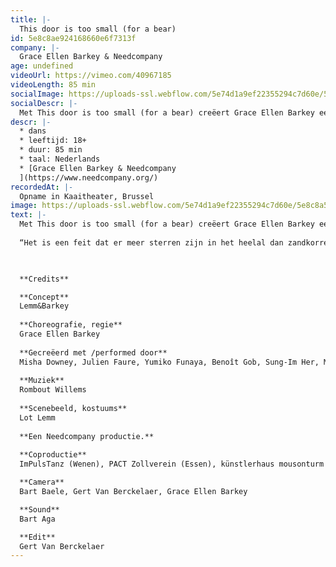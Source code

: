 ```yaml
---
title: |-
  This door is too small (for a bear)
id: 5e8c8ae924168660e6f7313f
company: |-
  Grace Ellen Barkey & Needcompany
age: undefined
videoUrl: https://vimeo.com/40967185
videoLength: 85 min
socialImage: https://uploads-ssl.webflow.com/5e74d1a9ef22355294c7d60e/5e8c8a5d3de97a2e052181f6_Needcompany_This%20door%20is%20too%20small_web.jpg
socialDescr: |-
  Met This door is too small (for a bear) creëert Grace Ellen Barkey een eigen vormentaal die bijdraagt naar haar zoektocht 'how to free your mind', naar datgene dat nog ondoorgrond is in de geest. Frank Zappa’s lijfspreuk “To me, absurdity is the only reality" is de rode draad doorheen deze voorstelling waarin Grace Ellen Barkey tussen het surrealistische en het psychedelische balanceert. “Het is een feit dat er meer sterren zijn in het heelal dan zandkorrels in de Sahara. Stel je voor dat alles kon spreken. Wat een lawaai! Een onaardse soundscape! Bevrijd je gedachten! Internationale absurditeiten, universele illusies, kosmische desoriëntatie. Dat hebben we nodig om moeder aarde te laten draaien!” - Grace Ellen Barkey
descr: |-
  * dans
  * leeftijd: 18+
  * duur: 85 min
  * taal: Nederlands
  * [Grace Ellen Barkey & Needcompany
  ](https://www.needcompany.org/)
recordedAt: |-
  Opname in Kaaitheater, Brussel
image: https://uploads-ssl.webflow.com/5e74d1a9ef22355294c7d60e/5e8c8a5d3de97a2e052181f6_Needcompany_This%20door%20is%20too%20small_web.jpg
text: |-
  Met This door is too small (for a bear) creëert Grace Ellen Barkey een eigen vormentaal die bijdraagt naar haar zoektocht 'how to free your mind', naar datgene dat nog ondoorgrond is in de geest. Frank Zappa’s lijfspreuk “To me, absurdity is the only reality" is de rode draad doorheen deze voorstelling waarin Grace Ellen Barkey tussen het surrealistische en het psychedelische balanceert.
  
  “Het is een feit dat er meer sterren zijn in het heelal dan zandkorrels in de Sahara. Stel je voor dat alles kon spreken.  Wat een lawaai! Een onaardse soundscape! Bevrijd je gedachten! Internationale absurditeiten, universele illusies, kosmische desoriëntatie. Dat hebben we nodig om moeder aarde te laten draaien!” - Grace Ellen Barkey

  ‍

  **Credits**

  **Concept**
  Lemm&Barkey
  
  **Choreografie, regie**
  Grace Ellen Barkey
  
  **Gecreëerd met /performed door**
  Misha Downey, Julien Faure, Yumiko Funaya, Benoît Gob, Sung-Im Her, Maarten Seghers
  
  **Muziek**
  Rombout Willems
  
  **Scenebeeld, kostuums**
  Lot Lemm
  
  **Een Needcompany productie.**
  
  **Coproductie**
  ImPulsTanz (Wenen), PACT Zollverein (Essen), künstlerhaus mousonturm (Frankfurt)

  **Camera**
  Bart Baele, Gert Van Berckelaer, Grace Ellen Barkey

  **Sound**
  Bart Aga

  **Edit**
  Gert Van Berckelaer
---
```

